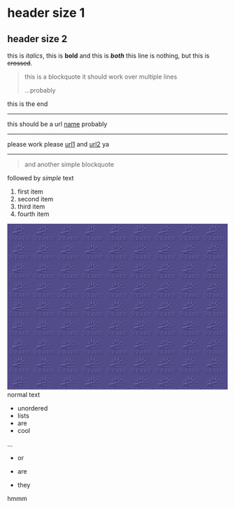 # header size 1
## header size 2

this is *italics*, this is **bold** and this is ***both***
this line is nothing, but this is ~~crossed~~.

> this is a blockquote
> it should work over multiple lines
>
> ...probably

this is the end

***

this should be a url [name](http://duckduckgo.com) probably

---

please work please [url1](http://pudim.com.br) and [url2](http://zombo.com) ya

___

> and another simple blockquote

followed by *simple* text

1. first item
2. second item
3. third item
10. fourth item

![solaris](solaris.gif)
normal text

- unordered
- lists
- are
- cool

...

- or
+ are
* they

hmmm

